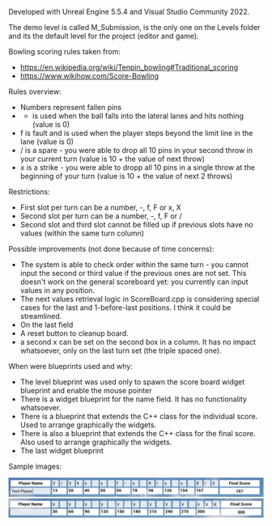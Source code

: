 

Developed with Unreal Engine 5.5.4 and Visual Studio Community 2022.

The demo level is called M_Submission, is the only one on the Levels folder and its the default level for the project (editor and game).

Bowling scoring rules taken from:
- https://en.wikipedia.org/wiki/Tenpin_bowling#Traditional_scoring
- https://www.wikihow.com/Score-Bowling

Rules overview:
- Numbers represent fallen pins 
- - is used when the ball falls into the lateral lanes and hits nothing (value is 0)
- f is fault and is used when the player steps beyond the limit line in the lane (value is 0)
- / is a spare - you were able to drop all 10 pins in your second throw in your current turn (value is 10 + the value of next throw)
- x is a strike - you were able to dropp all 10 pins in a single throw at the beginning of your turn (value is 10 + the value of next 2 throws)

Restrictions:
- First slot per turn can be a number, -, f, F or x, X
- Second slot per turn can be a number, -, f, F or /
- Second slot and third slot cannot be filled up if previous slots have no values (within the same turn column)

Possible improvements (not done because of time concerns):
- The system is able to check order within the same turn - you cannot input the second or third value if the previous ones are not set. This doesn't work on the general scoreboard yet: you currently can input values in any position.
- The next values retrieval logic in ScoreBoard.cpp is considering special cases for the last and 1-before-last positions. I think it could be streamlined.
- On the last field 
- A reset button to cleanup board.
- a second x can be set on the second box in a column. It has no impact whatsoever, only on the last turn set (the triple spaced one).

When were blueprints used and why:
- The level blueprint was used only to spawn the score board widget blueprint and enable the mouse pointer
- There is a widget blueprint for the name field. It has no functionality whatsoever.
- There is a blueprint that extends the C++ class for the individual score. Used to arrange graphically the widgets.
- There is also a blueprint that extends the C++ class for the final score. Also used to arrange graphically the widgets.
- The last widget blueprint 

Sample images:

<img src="readme_images/regular_game.png" width=800 />
<img src="readme_images/perfect_game.png" width=800 />
